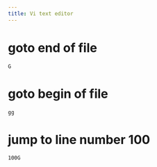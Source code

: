```yaml
---
title: Vi text editor
---
```


# goto end of file
```
G
```

# goto begin of file
```
gg
```

# jump to line number 100
```
100G
```
